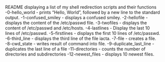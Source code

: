 README displaying a list of my shell redirection scripts and their functions
-0-hello_world - prints “Hello, World”, followed by a new line to the standard output.
-1-confused_smiley - displays a confused smiley.
-2-hellofile - displays the content of the /etc/passwd file.
-3-twofiles - displays the content of /etc/passwd and /etc/hosts.
-4-lastlines - Display the last 10 lines of /etc/passwd.
-5-firstlines - displays the first 10 lines of /etc/passwd.
-6-third_line - displays the third line of the file iacta.
-7-file - creates a file.
-8-cwd_state - writes result of command into file.
-9-duplicate_last_line - duplicates the last line of a file
-11-directories - counts the number of directories and subdirectories
-12-newest_files - displays 10 newest files.
